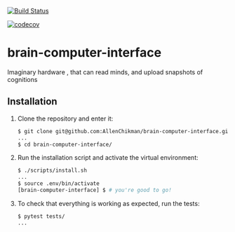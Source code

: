 [![Build Status](https://travis-ci.org/AllenChikman/brainstreamer.svg?branch=master)](https://travis-ci.org/AllenChikman/brainstreamer)

[![codecov](https://codecov.io/gh/AllenChikman/brainstreamer/branch/master/graph/badge.svg)](https://codecov.io/gh/AllenChikman/brain-computer-interface)

# brain-computer-interface
Imaginary hardware , that can read minds, and upload snapshots of cognitions

## Installation

1. Clone the repository and enter it:

    ```sh
    $ git clone git@github.com:AllenChikman/brain-computer-interface.git
    ...
    $ cd brain-computer-interface/
    ```

2. Run the installation script and activate the virtual environment:

    ```sh
    $ ./scripts/install.sh
    ...
    $ source .env/bin/activate
    [brain-computer-interface] $ # you're good to go!
    ```

3. To check that everything is working as expected, run the tests:


    ```sh
    $ pytest tests/
    ...
    ```
